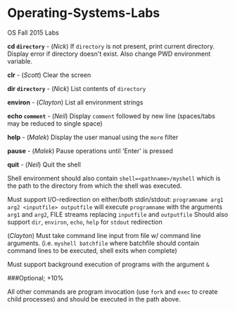 # Operating-Systems-Labs
OS Fall 2015 Labs

**cd `directory`** - (*Nick*) If `directory` is not present, print current directory. Display error if directory doesn't exist. Also change PWD environment variable.

**clr** - (*Scott*) Clear the screen

**dir `directory`** - (*Nick*) List contents of `directory`

**environ** - (*Clayton*) List all environment strings

**echo `comment`** - (*Neil*) Display `comment` followed by new line (spaces/tabs may be reduced to single space)

**help** - (*Malek*) Display the user manual using the `more` filter

**pause** - (*Malek*) Pause operations until 'Enter' is pressed

**quit** - (*Neil*) Quit the shell

Shell environment should also contain `shell=<pathname>/myshell` which is the path to the directory from which the shell was executed.

Must support I/O-redirection on either/both stdin/stdout:
`programname arg1 arg2 <inputfile> outputfile`
will execute `programname` with the arguments `arg1` and `arg2`, FILE streams replacing `inputfile` and `outputfile`
Should also support `dir`, `environ`, `echo`, `help` for `stdout` redirection

(*Clayton*) Must take command line input from file w/ command line arguments. (i.e. `myshell batchfile` where batchfile should contain command lines to be executed, shell exits when complete)

Must support background execution of programs with the argument `&`

###Optional; +10%


All other commands are program invocation (use `fork` and `exec` to create child processes) and should be executed in the path above.


